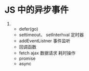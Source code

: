 # JS 中的异步事件
1.  - defer(go)
    - settimeout、 setInterhval  定时器
    - addEventListner 事件监听
    - 回调函数
    - fetch ajax    数据请求 耗时操作
    - promise
    - async